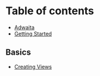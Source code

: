 # Table of contents

* [Adwaita][1]
* [Getting Started][2]

## Basics

* [Creating Views][3]

[1]:	README.md
[2]:	user-manual/GettingStarted.md
[3]:	user-manual/Basics/CreatingViews.md